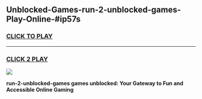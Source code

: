 
## Unblocked-Games-run-2-unblocked-games-Play-Online-#ip57s
<h3>
<a href="https://premium.freeplayer.one?title=run-2-unblocked-games&ref=27F">CLICK TO PLAY</a></h3>
<hr>

<h3>
<a href="https://premium.freeplayer.one?title=run-2-unblocked-games&ref=27F">CLICK 2 PLAY</a>
  
</h3>

<a href="https://premium.freeplayer.one?title=run-2-unblocked-games&ref=27F"><img src="https://clearcache.store/games.png"></a>


**run-2-unblocked-games games unblocked: Your Gateway to Fun and Accessible Online Gaming**
